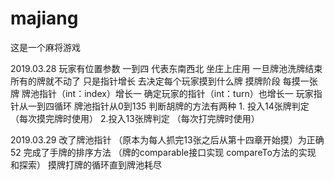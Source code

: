 # majiang

这是一个麻将游戏


2019.03.28
玩家有位置参数 一到四 代表东南西北 坐庄上庄用
一旦牌池洗牌结束 所有的牌就不动了 只是指针增长 去决定每个玩家摸到什么牌
摸牌阶段 
每摸一张牌 牌池指针（int：index）增长一 确定玩家的指针（int：turn）也增长一 玩家指针从一到四循环 牌池指针从0到135
判断胡牌的方法有两种 1. 投入14张牌判定 （每次摸完牌时使用） 2.投入13张牌判定 （每次打完牌时使用）

2019.03.29
改了牌池指针 （原本为每人抓完13张之后从第十四章开始摸）为正确52 完成了手牌的排序方法 （牌的comparable接口实现 compareTo方法的实现 和探索） 摸牌打牌的循环直到牌池耗尽